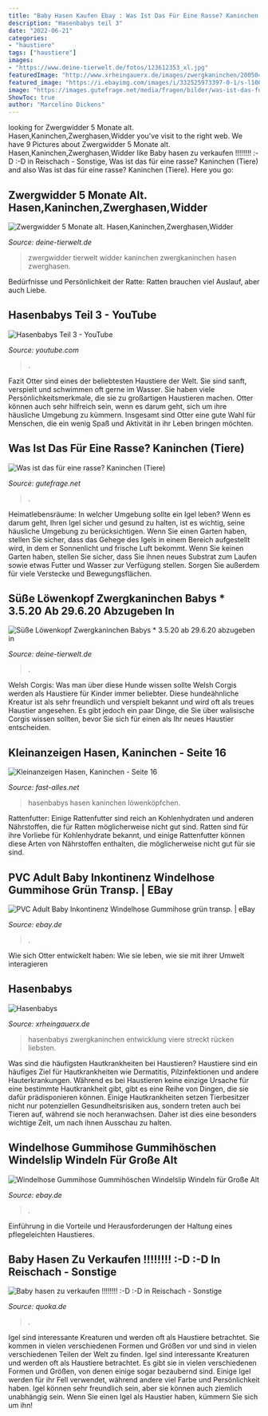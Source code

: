 ```yaml
---
title: "Baby Hasen Kaufen Ebay : Was Ist Das Für Eine Rasse? Kaninchen (tiere)"
description: "Hasenbabys teil 3"
date: "2022-06-21"
categories:
- "haustiere"
tags: ["haustiere"]
images:
- "https://www.deine-tierwelt.de/fotos/123612353_xl.jpg"
featuredImage: "http://www.xrheingauerx.de/images/zwergkaninchen/200504_BabyHase16.jpg"
featured_image: "https://i.ebayimg.com/images/i/332525973397-0-1/s-l1000.jpg"
image: "https://images.gutefrage.net/media/fragen/bilder/was-ist-das-fuer-eine-rasse-kaninchen/0_original.jpg?v=1398101632000"
ShowToc: true
author: "Marcelino Dickens"
---
```





	

		
looking for Zwergwidder 5 Monate alt. Hasen,Kaninchen,Zwerghasen,Widder you've visit to the right web. We have 9 Pictures about Zwergwidder 5 Monate alt. Hasen,Kaninchen,Zwerghasen,Widder like Baby hasen zu verkaufen !!!!!!!! :-D :-D in Reischach - Sonstige, Was ist das für eine rasse? Kaninchen (Tiere) and also Was ist das für eine rasse? Kaninchen (Tiere). Here you go:
		
    
## Zwergwidder 5 Monate Alt. Hasen,Kaninchen,Zwerghasen,Widder

<img loading=lazy src="https://www.deine-tierwelt.de/fotos/120454668_xl.jpg" onerror="this.onerror=null;this.src='https://tse3.mm.bing.net/th?id=OIP.Swf4_jwXRSHqSCUX23chHgHaE8&amp;pid=15.1';" alt="Zwergwidder 5 Monate alt. Hasen,Kaninchen,Zwerghasen,Widder">

_Source: deine-tierwelt.de_

>zwergwidder tierwelt widder kaninchen zwergkaninchen hasen zwerghasen. 

	

Bedürfnisse und Persönlichkeit der Ratte: Ratten brauchen viel Auslauf, aber auch Liebe.

    
## Hasenbabys Teil 3 - YouTube

<img loading=lazy src="https://i.ytimg.com/vi/HVJnmPw72SQ/hqdefault.jpg" onerror="this.onerror=null;this.src='https://tse1.mm.bing.net/th?id=OIP.z6BTwcjhuZyKTnXCCNuXigHaFj&amp;pid=15.1';" alt="Hasenbabys Teil 3 - YouTube">

_Source: youtube.com_

>. 

	

Fazit
Otter sind eines der beliebtesten Haustiere der Welt. Sie sind sanft, verspielt und schwimmen oft gerne im Wasser. Sie haben viele Persönlichkeitsmerkmale, die sie zu großartigen Haustieren machen. Otter können auch sehr hilfreich sein, wenn es darum geht, sich um ihre häusliche Umgebung zu kümmern. Insgesamt sind Otter eine gute Wahl für Menschen, die ein wenig Spaß und Aktivität in ihr Leben bringen möchten.

    
## Was Ist Das Für Eine Rasse? Kaninchen (Tiere)

<img loading=lazy src="https://images.gutefrage.net/media/fragen/bilder/was-ist-das-fuer-eine-rasse-kaninchen/0_original.jpg?v=1398101632000" onerror="this.onerror=null;this.src='https://tse2.mm.bing.net/th?id=OIP.XjHyUWGovW7Fxb-_Uyd5iwHaHL&amp;pid=15.1';" alt="Was ist das für eine rasse? Kaninchen (Tiere)">

_Source: gutefrage.net_

>. 

	

Heimatlebensräume: In welcher Umgebung sollte ein Igel leben?
Wenn es darum geht, Ihren Igel sicher und gesund zu halten, ist es wichtig, seine häusliche Umgebung zu berücksichtigen. Wenn Sie einen Garten haben, stellen Sie sicher, dass das Gehege des Igels in einem Bereich aufgestellt wird, in dem er Sonnenlicht und frische Luft bekommt. Wenn Sie keinen Garten haben, stellen Sie sicher, dass Sie ihnen neues Substrat zum Laufen sowie etwas Futter und Wasser zur Verfügung stellen. Sorgen Sie außerdem für viele Verstecke und Bewegungsflächen.

    
## Süße Löwenkopf Zwergkaninchen Babys * 3.5.20 Ab 29.6.20 Abzugeben In

<img loading=lazy src="https://www.deine-tierwelt.de/fotos/123612353_xl.jpg" onerror="this.onerror=null;this.src='https://tse1.mm.bing.net/th?id=OIP.r_N6fi3UirrEdtA7tIdWkAHaD1&amp;pid=15.1';" alt="Süße Löwenkopf Zwergkaninchen Babys * 3.5.20 ab 29.6.20 abzugeben in">

_Source: deine-tierwelt.de_

>. 

	

Welsh Corgis: Was man über diese Hunde wissen sollte
Welsh Corgis werden als Haustiere für Kinder immer beliebter. Diese hundeähnliche Kreatur ist als sehr freundlich und verspielt bekannt und wird oft als treues Haustier angesehen. Es gibt jedoch ein paar Dinge, die Sie über walisische Corgis wissen sollten, bevor Sie sich für einen als Ihr neues Haustier entscheiden.

    
## Kleinanzeigen Hasen, Kaninchen - Seite 16

<img loading=lazy src="http://www.fast-alles.net/pictures/239738.jpg" onerror="this.onerror=null;this.src='https://tse3.mm.bing.net/th?id=OIP.a_Ob0B5jpsxuyEjVUooOWQHaFj&amp;pid=15.1';" alt="Kleinanzeigen Hasen, Kaninchen - Seite 16">

_Source: fast-alles.net_

>hasenbabys hasen kaninchen löwenköpfchen. 

	

Rattenfutter: Einige Rattenfutter sind reich an Kohlenhydraten und anderen Nährstoffen, die für Ratten möglicherweise nicht gut sind.
Ratten sind für ihre Vorliebe für Kohlenhydrate bekannt, und einige Rattenfutter können diese Arten von Nährstoffen enthalten, die möglicherweise nicht gut für sie sind.

    
## PVC Adult Baby Inkontinenz Windelhose Gummihose Grün Transp. | EBay

<img loading=lazy src="https://i.ebayimg.com/images/i/332525973397-0-1/s-l1000.jpg" onerror="this.onerror=null;this.src='https://tse1.mm.bing.net/th?id=OIP.TB88WMDvY_fe77AcddHfXAHaH9&amp;pid=15.1';" alt="PVC Adult Baby Inkontinenz Windelhose Gummihose grün transp. | eBay">

_Source: ebay.de_

>. 

	

Wie sich Otter entwickelt haben: Wie sie leben, wie sie mit ihrer Umwelt interagieren

    
## Hasenbabys

<img loading=lazy src="http://www.xrheingauerx.de/images/zwergkaninchen/200504_BabyHase16.jpg" onerror="this.onerror=null;this.src='https://tse4.mm.bing.net/th?id=OIP.rib2O5J4LdUAlDhSrIFa4AHaFk&amp;pid=15.1';" alt="Hasenbabys">

_Source: xrheingauerx.de_

>hasenbabys zwergkaninchen entwicklung viere streckt rücken liebsten. 

	

Was sind die häufigsten Hautkrankheiten bei Haustieren?
Haustiere sind ein häufiges Ziel für Hautkrankheiten wie Dermatitis, Pilzinfektionen und andere Hauterkrankungen. Während es bei Haustieren keine einzige Ursache für eine bestimmte Hautkrankheit gibt, gibt es eine Reihe von Dingen, die sie dafür prädisponieren können. Einige Hautkrankheiten setzen Tierbesitzer nicht nur potenziellen Gesundheitsrisiken aus, sondern treten auch bei Tieren auf, während sie noch heranwachsen. Daher ist dies eine besonders wichtige Zeit, um nach ihnen Ausschau zu halten.

    
## Windelhose Gummihose Gummihöschen Windelslip Windeln Für Große Alt

<img loading=lazy src="https://i.ebayimg.com/images/g/uUMAAOSw8yVgsVRm/s-l400.jpg" onerror="this.onerror=null;this.src='https://tse3.mm.bing.net/th?id=OIP.V-iBA0XKUj-6td4E2bXRngAAAA&amp;pid=15.1';" alt="Windelhose Gummihose Gummihöschen Windelslip Windeln für Große Alt">

_Source: ebay.de_

>. 

	

Einführung in die Vorteile und Herausforderungen der Haltung eines pflegeleichten Haustieres.

    
## Baby Hasen Zu Verkaufen !!!!!!!! :-D :-D In Reischach - Sonstige

<img loading=lazy src="http://bild4.qimage.de/baby-hasen-zu-foto-bild-76822444.jpg" onerror="this.onerror=null;this.src='https://tse3.mm.bing.net/th?id=OIP.gsImpvXvmhojX4t_H1_eNQHaFj&amp;pid=15.1';" alt="Baby hasen zu verkaufen !!!!!!!! :-D :-D in Reischach - Sonstige">

_Source: quoka.de_

>. 

	

Igel sind interessante Kreaturen und werden oft als Haustiere betrachtet. Sie kommen in vielen verschiedenen Formen und Größen vor und sind in vielen verschiedenen Teilen der Welt zu finden.
Igel sind interessante Kreaturen und werden oft als Haustiere betrachtet. Es gibt sie in vielen verschiedenen Formen und Größen, von denen einige sogar bezaubernd sind. Einige Igel werden für ihr Fell verwendet, während andere viel Farbe und Persönlichkeit haben. Igel können sehr freundlich sein, aber sie können auch ziemlich unabhängig sein. Wenn Sie einen Igel als Haustier haben, kümmern Sie sich um ihn!

